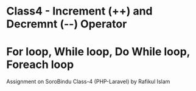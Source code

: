 # Class4 - Increment (++) and Decremnt (--) Operator
# For loop, While loop, Do While loop, Foreach loop
Assignment on SoroBindu Class-4 (PHP-Laravel) by Rafikul Islam
